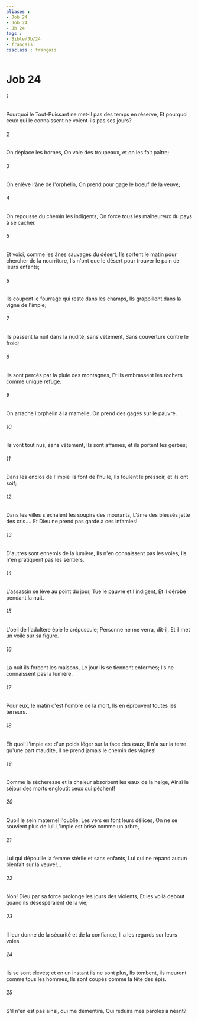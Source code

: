 ```yaml
---
aliases : 
- Job 24
- Job 24
- Jb 24
tags : 
- Bible/Jb/24
- français
cssclass : français
---
```


# Job 24

###### 1
Pourquoi le Tout-Puissant ne met-il pas des temps en réserve, Et pourquoi ceux qui le connaissent ne voient-ils pas ses jours?
###### 2
On déplace les bornes, On vole des troupeaux, et on les fait paître;
###### 3
On enlève l'âne de l'orphelin, On prend pour gage le boeuf de la veuve;
###### 4
On repousse du chemin les indigents, On force tous les malheureux du pays à se cacher.
###### 5
Et voici, comme les ânes sauvages du désert, Ils sortent le matin pour chercher de la nourriture, Ils n'ont que le désert pour trouver le pain de leurs enfants;
###### 6
Ils coupent le fourrage qui reste dans les champs, Ils grappillent dans la vigne de l'impie;
###### 7
Ils passent la nuit dans la nudité, sans vêtement, Sans couverture contre le froid;
###### 8
Ils sont percés par la pluie des montagnes, Et ils embrassent les rochers comme unique refuge.
###### 9
On arrache l'orphelin à la mamelle, On prend des gages sur le pauvre.
###### 10
Ils vont tout nus, sans vêtement, Ils sont affamés, et ils portent les gerbes;
###### 11
Dans les enclos de l'impie ils font de l'huile, Ils foulent le pressoir, et ils ont soif;
###### 12
Dans les villes s'exhalent les soupirs des mourants, L'âme des blessés jette des cris.... Et Dieu ne prend pas garde à ces infamies!
###### 13
D'autres sont ennemis de la lumière, Ils n'en connaissent pas les voies, Ils n'en pratiquent pas les sentiers.
###### 14
L'assassin se lève au point du jour, Tue le pauvre et l'indigent, Et il dérobe pendant la nuit.
###### 15
L'oeil de l'adultère épie le crépuscule; Personne ne me verra, dit-il, Et il met un voile sur sa figure.
###### 16
La nuit ils forcent les maisons, Le jour ils se tiennent enfermés; Ils ne connaissent pas la lumière.
###### 17
Pour eux, le matin c'est l'ombre de la mort, Ils en éprouvent toutes les terreurs.
###### 18
Eh quoi! l'impie est d'un poids léger sur la face des eaux, Il n'a sur la terre qu'une part maudite, Il ne prend jamais le chemin des vignes!
###### 19
Comme la sécheresse et la chaleur absorbent les eaux de la neige, Ainsi le séjour des morts engloutit ceux qui pèchent!
###### 20
Quoi! le sein maternel l'oublie, Les vers en font leurs délices, On ne se souvient plus de lui! L'impie est brisé comme un arbre,
###### 21
Lui qui dépouille la femme stérile et sans enfants, Lui qui ne répand aucun bienfait sur la veuve!...
###### 22
Non! Dieu par sa force prolonge les jours des violents, Et les voilà debout quand ils désespéraient de la vie;
###### 23
Il leur donne de la sécurité et de la confiance, Il a les regards sur leurs voies.
###### 24
Ils se sont élevés; et en un instant ils ne sont plus, Ils tombent, ils meurent comme tous les hommes, Ils sont coupés comme la tête des épis.
###### 25
S'il n'en est pas ainsi, qui me démentira, Qui réduira mes paroles à néant?
